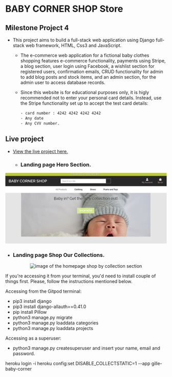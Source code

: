 # BABY CORNER SHOP Store

## Milestone Project 4

- This project aims to build a full-stack web application using Django full-stack web framework, HTML, Css3 and JavaScript.

  - The e-commerce web application for a fictional baby clothes shopping features e-commerce functionality, payments using Stripe, a blog section, user login using Facebook, a wishlist section for registered users, confirmation emails, CRUD functionality for admin to add blog posts and stock items, and an admin section, for the admin user to access database records.

  - Since this website is for educational purposes only, it is higly recommended not to enter your personal card details. Instead, use the Stripe functionality  set up to accept the test card details:

        - card number : 4242 4242 4242 4242
        - Any date
        - Any CVV number.


## Live project


- [View the live project here.](https://gille-baby-corner.herokuapp.com/)


  - ### Landing page Hero Section.

<div align="center"><img src="readme_images/page_images/home_page.JPG" alt="image of the homepage hero section"></div>

  - ### Landing page Shop Our Collections.

<div align="center"><img src="readme-images/page_images/shop-collections.png" alt="image of the homepage shop by collection section"></div>









If you're accessing it from your terminal, you'd need to install couple of things first. Please, follow the instructions mentioned below.


Accessing from the Gitpod terminal:
- pip3 install django
- pip3 install django-allauth==0.41.0
- pip install Pillow
- python3 manage.py migrate
- python3 manage.py loaddata categories
- python3 manage.py loaddata projects

Accessing as a superuser:
- python3 manage.py createsuperuser
and insert your name, email and password.


heroku login -i
heroku config:set DISABLE_COLLECTSTATIC=1 --app gille-baby-corner

